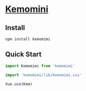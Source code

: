 # [Kemomini](https://hellonainai.github.io/kemomimi/#/)

## Install
```shell
npm install kemomimi
```

## Quick Start
``` javascript
import Kemomimi from 'kemomimi'

import 'kemomimi/lib/kemomimi.css'

Vue.use(Kem)
```

